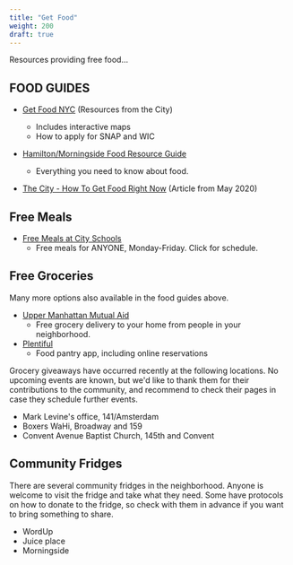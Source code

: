 ```yaml
---
title: "Get Food"
weight: 200
draft: true
---
```


Resources providing free food...

<!--more-->

## FOOD GUIDES

- [Get Food NYC](https://www1.nyc.gov/assets/dsny/contact/services/COVID-19FoodAssistance.shtml) (Resources from the City)
    - Includes interactive maps
    - How to apply for SNAP and WIC
- [Hamilton/Morningside Food Resource Guide](https://www.nycfoodpolicy.org/coronavirus-nyc-food-resource-guide-morningside-heights-hamilton-heights/) 
    - Everything you need to know about food.
    
- [The City - How To Get Food Right Now](https://www.thecity.nyc/coronavirus/2020/5/26/21273149/how-to-get-food-in-new-york-right-now-and-how-to-help-feed) (Article from May 2020)

## Free Meals

- [Free Meals at City Schools](https://www.schools.nyc.gov/school-life/food/free-meals) 
    - Free meals for ANYONE, Monday-Friday. Click for schedule.

## Free Groceries

Many more options also available in the food guides above.

* [Upper Manhattan Mutual Aid](https://uppermanhattanmutualaid.org/)
    * Free grocery delivery to your home from people in your neighborhood.
* [Plentiful](https://www.plentifulapp.com/) 
    * Food pantry app, including online reservations    
    
Grocery giveaways have occurred recently at the following locations. No upcoming events are known, but
we'd like to thank them for their contributions to the community, and recommend to check their pages in case they schedule
further events.
- Mark Levine's office, 141/Amsterdam
- Boxers WaHi, Broadway and 159
- Convent Avenue Baptist Church, 145th and Convent


## Community Fridges

There are several community fridges in the neighborhood. Anyone is welcome to visit the fridge and take what they need.
Some have protocols on how to donate to the fridge, so check with them in advance if you want to bring something to share.

* WordUp
* Juice place
* Morningside